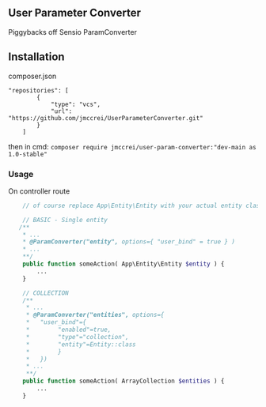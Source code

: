 User Parameter Converter
--

Piggybacks off Sensio ParamConverter

## Installation

composer.json

```
"repositories": [
        {
            "type": "vcs",
            "url": "https://github.com/jmccrei/UserParameterConverter.git"
        }
    ]
```

then in cmd: `composer require jmccrei/user-param-converter:"dev-main as 1.0-stable"
`

### Usage

On controller route
```php
    // of course replace App\Entity\Entity with your actual entity class

    // BASIC - Single entity
   /**
    * ...
    * @ParamConverter("entity", options={ "user_bind" = true } )
    * ...
    **/
    public function someAction( App\Entity\Entity $entity ) {
        ...
    }

    // COLLECTION
    /**
     * ...
     * @ParamConverter("entities", options={
     *   "user_bind"={
     *        "enabled"=true,
     *        "type"="collection",
     *        "entity"=Entity::class
     *        }
     *   })
     * ...
     **/
    public function someAction( ArrayCollection $entities ) {
        ...
    }
```
